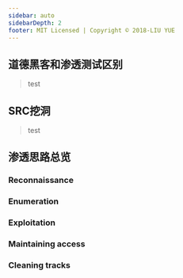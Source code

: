 ```yaml
---
sidebar: auto
sidebarDepth: 2
footer: MIT Licensed | Copyright © 2018-LIU YUE
---
```


## 道德黑客和渗透测试区别

> test

## SRC挖洞

> test

## 渗透思路总览

### Reconnaissance 

### Enumeration 

### Exploitation 

### Maintaining access 

### Cleaning tracks

